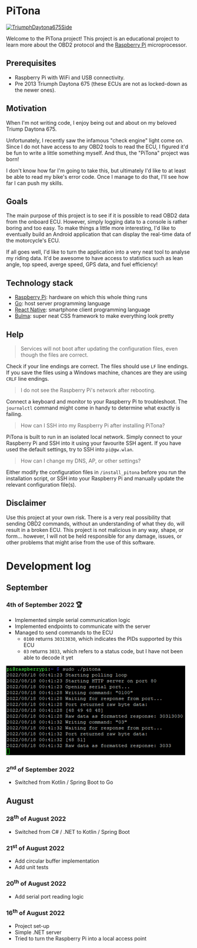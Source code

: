 # PiTona
<a title="NathanLee at English Wikipedia, Public domain, via Wikimedia Commons" href="https://commons.wikimedia.org/wiki/File:TriumphDaytona675Side.jpg"><img width="512" alt="TriumphDaytona675Side" src="https://upload.wikimedia.org/wikipedia/commons/thumb/0/04/TriumphDaytona675Side.jpg/512px-TriumphDaytona675Side.jpg"></a>

Welcome to the PiTona project! This project is an educational project to learn more about the OBD2
protocol and the [Raspberry Pi](https://www.raspberrypi.com/) microprocessor.

## Prerequisites
- Raspberry Pi with WiFi and USB connectivity.
- Pre 2013 Triumph Daytona 675 (these ECUs are not as locked-down as the newer ones).

## Motivation
When I'm not writing code, I enjoy being out and about on my beloved Triump Daytona 675.

Unfortunately, I recently saw the infamous "check engine" light come on. Since I do not have access
to any OBD2 tools to read the ECU, I figured it'd be fun to write a little something myself. And
thus, the "PiTona" project was born!

I don't know how far I'm going to take this, but ultimately I'd like to at least be able to read my
bike's error code. Once I manage to do that, I'll see how far I can push my skills.

## Goals
The main purpose of this project is to see if it is possible to read OBD2 data from the onboard
ECU. However, simply logging data to a console is rather boring and too easy. To make things a
little more interesting, I'd like to eventually build an Android application that can display the
real-time data of the motorcycle's ECU.

If all goes well, I'd like to turn the application into a very neat tool to analyse my riding data.
It'd be awesome to have access to statistics such as lean angle, top speed, averge speed, GPS data,
and fuel efficiency!

## Technology stack
- [Raspberry Pi](https://www.raspberrypi.com/): hardware on which this whole thing runs
- [Go](https://go.dev/): host server programming language
- [React Native](https://reactnative.dev/): smartphone client programming language
- [Bulma](https://bulma.io/): super neat CSS framework to make everything look pretty

## Help
> Services will not boot after updating the configuration files, even though the files are correct.

Check if your line endings are correct. The files should use `LF` line endings. If you save the
files using a Windows machine, chances are they are using `CRLF` line endings.

> I do not see the Raspberry Pi's network after rebooting.

Connect a keyboard and monitor to your Raspberry Pi to troubleshoot. The `journalctl` command might
come in handy to determine what exactly is failing.

> How can I SSH into my Raspberry Pi after installing PiTona?

PiTona is built to run in an isolated local network. Simply connect to your Raspberry Pi and SSH
into it using your favourite SSH agent. If you have used the default settings, try to SSH into
`pi@gw.wlan`.

> How can I change my DNS, AP, or other settings?

Either modify the configuration files in `/install_pitona` before you run the installation
script, or SSH into your Raspberry Pi and manually update the relevant configuration file(s).

## Disclaimer
Use this project at your own risk. There is a very real possibility that sending OBD2 commands,
without an understanding of what they do, will result in a broken ECU. This project is not
malicious in any way, shape, or form... however, I will not be held responsible for any damage,
issues, or other problems that might arise from the use of this software.

# Development log
## September
### 4th of September 2022 🏆
- Implemented simple serial communication logic
- Implemented endpoints to communicate with the server
- Managed to send commands to the ECU
  - `0100` returns `30313030`, which indicates the PIDs supported by this ECU
  - `03` returns `3033`, which refers to a status code, but I have not been able to decode it yet

![first ECU response](media/first_time_reading_ecu.png)

### 2<sup>nd</sup> of September 2022
- Switched from Kotlin / Spring Boot to Go

## August
### 28<sup>th</sup> of August 2022
- Switched from C# / .NET to Kotlin / Spring Boot

### 21<sup>st</sup> of August 2022
- Add circular buffer implementation
- Add unit tests

### 20<sup>th</sup> of August 2022
- Add serial port reading logic

### 16<sup>th</sup> of August 2022
- Project set-up
- Simple .NET server
- Tried to turn the Raspberry Pi into a local access point
